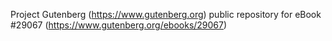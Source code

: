 Project Gutenberg (https://www.gutenberg.org) public repository for eBook #29067 (https://www.gutenberg.org/ebooks/29067)

